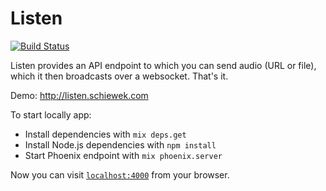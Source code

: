# Listen

[![Build Status](https://semaphoreci.com/api/v1/cschiewek/listen/branches/master/shields_badge.svg)](https://semaphoreci.com/cschiewek/listen)

Listen provides an API endpoint to which you can send audio (URL or file), which it then broadcasts over a websocket.  That's it.

Demo: http://listen.schiewek.com

To start locally app:

  * Install dependencies with `mix deps.get`
  * Install Node.js dependencies with `npm install`
  * Start Phoenix endpoint with `mix phoenix.server`

Now you can visit [`localhost:4000`](http://localhost:4000) from your browser.
